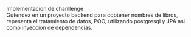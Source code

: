 Implementacion de chanllenge  
Gutendex en un proyecto backend para cobtener nombres de libros, 
repesenta el tratamiento de datos, POO, utilizando postgresql y JPÄ asi como inyeccion de dependencias.
